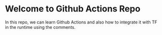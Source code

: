 # Welcome to Github Actions Repo

In this repo, we can learn Github Actions and also how to integrate it with TF in the runtime using the comments.